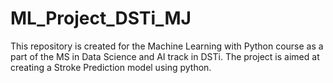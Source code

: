# ML_Project_DSTi_MJ
This repository is created for the Machine Learning with Python course as a part of the MS in Data Science and AI track in DSTi. The project is aimed at creating a Stroke Prediction model using python. 
